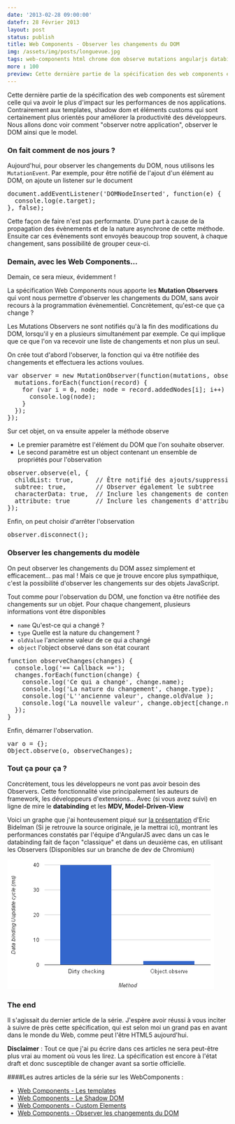 ```yaml
---
date: '2013-02-28 09:00:00'
datefr: 28 Février 2013
layout: post
status: publish
title: Web Components - Observer les changements du DOM
img: /assets/img/posts/longuevue.jpg
tags: web-components html chrome dom observe mutations angularjs databinding
more : 100
preview: Cette dernière partie de la spécification des web components est sûrement celle qui va avoir le plus d'impact sur les performances de nos applications. Contrairement aux templates, shadow dom et éléments customs qui sont plus orientés pour améliorer la productivité des développeurs. Nous allons donc voir comment "observer notre application", observer le DOM ainsi que le model.
---
```


Cette dernière partie de la spécification des web components est sûrement celle qui va avoir le plus d'impact sur les performances de nos applications. Contrairement aux templates, shadow dom et éléments customs qui sont certainement plus orientés pour améliorer la productivité des développeurs. Nous allons donc voir comment "observer notre application", observer le DOM ainsi que le model.

### On fait comment de nos jours ?

Aujourd'hui, pour observer les changements du DOM, nous utilisons les `MutationEvent`. Par exemple, pour être notifié de l'ajout d'un élément au DOM, on ajoute un listener sur le document

<pre class="prettyprint" data-lang="javascript">
document.addEventListener('DOMNodeInserted', function(e) {
  console.log(e.target);
}, false);
</pre>

Cette façon de faire n'est pas performante. D'une part à cause de la propagation des évènements et de la nature asynchrone de cette méthode. Ensuite car ces évènements sont envoyés beaucoup trop souvent, à chaque changement, sans possibilité de grouper ceux-ci.

### Demain, avec les Web Components...

Demain, ce sera mieux, évidemment !

La spécification Web Components nous apporte les <strong>Mutation Observers</strong> qui vont nous permettre d'observer les changements du DOM, sans avoir recours à la programmation évènementiel. Concrètement, qu'est-ce que ça change ?

Les Mutations Observers ne sont notifiés qu'à la fin des modifications du DOM, lorsqu'il y en a plusieurs simultanément par exemple. Ce qui implique que ce que l'on va recevoir une liste de changements et non plus un seul. 

On crée tout d'abord l'observer, la fonction qui va être notifiée des changements et effectuera les actions voulues.

<pre class="prettyprint" data-lang="javascript">
var observer = new MutationObserver(function(mutations, observer) {
  mutations.forEach(function(record) {
    for (var i = 0, node; node = record.addedNodes[i]; i++) {
      console.log(node);
    }
  });
});
</pre>

Sur cet objet, on va ensuite appeler la méthode observe

* Le premier paramètre est l'élément du DOM que l'on souhaite observer.
* Le second paramètre est un object contenant un ensemble de propriétés pour l'observation

<pre class="prettyprint" data-lang="javascript">
observer.observe(el, {
  childList: true,    	// Être notifié des ajouts/suppressions de noeud
  subtree: true,      	// Observer également le subtree
  characterData: true,	// Inclure les changements de contenu
  attribute: true     	// Inclure les changements d'attribut dans le subtree
});
</pre>

Enfin, on peut choisir d'arrêter l'observation 
<pre class="prettyprint" data-lang="javascript">
observer.disconnect();
</pre>

### Observer les changements du modèle 

On peut observer les changements du DOM assez simplement et efficacement... pas mal ! Mais ce que je trouve encore plus sympathique, c'est la possibilité d'observer les changements sur des objets JavaScript.

Tout comme pour l'observation du DOM, une fonction va être notifiée des changements sur un objet. Pour chaque changement, plusieurs informations vont être disponibles

* `name` Qu'est-ce qui a changé ? 
* `type` Quelle est la nature du changement ?
* `oldValue` l'ancienne valeur de ce qui a changé 
* `object` l'object observé dans son état courant

<pre class="prettyprint" data-lang="javascript">
function observeChanges(changes) {
  console.log('== Callback ==');
  changes.forEach(function(change) {
    console.log('Ce qui a changé', change.name);
    console.log('La nature du changement', change.type);
    console.log('L''ancienne valeur', change.oldValue );
    console.log('La nouvelle valeur', change.object[change.name]);
  });
}
</pre>

Enfin, démarrer l'observation.

<pre class="prettyprint" data-lang="javascript">
var o = {};
Object.observe(o, observeChanges);
</pre>

### Tout ça pour ça ?

Concrètement, tous les développeurs ne vont pas avoir besoin des Observers. Cette fonctionnalité vise principalement les auteurs de framework, les développeurs d'extensions... Avec (si vous avez suivi) en ligne de mire le <strong>databinding</strong> et les <strong>MDV, Model-Driven-View</strong>

Voici un graphe que j'ai honteusement piqué sur [la présentation](http://html5-demos.appspot.com/static/webcomponents/index.html) d'Eric Bidelman (Si je retrouve la source originale, je la mettrai ici), montrant les performances constatés par l'équipe d'AngularJS avec dans un cas le databinding fait de façon "classique" et dans un deuxième cas, en utilisant les Observers (Disponibles sur un branche de dev de Chromium)

<img src="/assets/img/posts/domobserve/angularspeedup.png">

### The end 

Il s'agissait du dernier article de la série. J'espère avoir réussi à vous inciter à suivre de près cette spécification, qui est selon moi un grand pas en avant dans le monde du Web, comme peut l'être HTML5 aujourd'hui. 

<strong>Disclaimer</strong> : Tout ce que j'ai pu écrire dans ces articles ne sera peut-être plus vrai au moment où vous les lirez. La spécification est encore à l'état draft et donc susceptible de changer avant sa sortie officielle.

####Les autres articles de la série sur les WebComponents : 

* [Web Components - Les templates](/2013/02/18/web-components/)
* [Web Components - Le Shadow DOM](/2013/02/22/shadow-dom/)
* [Web Components - Custom Elements](/2013/02/26/custom-elements/)
* [Web Components - Observer les changements du DOM](/2013/02/28/dom-observe/)